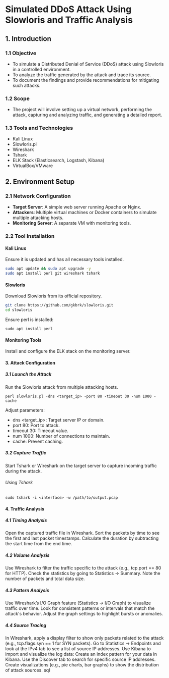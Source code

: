 # Simulated DDoS Attack Using Slowloris and Traffic Analysis

## 1. Introduction

### 1.1 Objective
- To simulate a Distributed Denial of Service (DDoS) attack using Slowloris in a controlled environment.
- To analyze the traffic generated by the attack and trace its source.
- To document the findings and provide recommendations for mitigating such attacks.

### 1.2 Scope
- The project will involve setting up a virtual network, performing the attack, capturing and analyzing traffic, and generating a detailed report.

### 1.3 Tools and Technologies
- Kali Linux
- Slowloris.pl
- Wireshark
- Tshark
- ELK Stack (Elasticsearch, Logstash, Kibana)
- VirtualBox/VMware

## 2. Environment Setup

### 2.1 Network Configuration
- **Target Server**: A simple web server running Apache or Nginx.
- **Attackers**: Multiple virtual machines or Docker containers to simulate multiple attacking hosts.
- **Monitoring Server**: A separate VM with monitoring tools.

### 2.2 Tool Installation

#### Kali Linux
Ensure it is updated and has all necessary tools installed.
```bash
sudo apt update && sudo apt upgrade -y
sudo apt install perl git wireshark tshark
```

#### Slowloris
Download Slowloris from its official repository.
```bash
git clone https://github.com/gkbrk/slowloris.git
cd slowloris
```
Ensure perl is installed:
```
sudo apt install perl
```
#### Monitoring Tools
Install and configure the ELK stack on the monitoring server.

#### 3. Attack Configuration
##### 3.1 Launch the Attack
Run the Slowloris attack from multiple attacking hosts.
```
perl slowloris.pl -dns <target_ip> -port 80 -timeout 30 -num 1000 -cache
```
Adjust parameters:

- dns <target_ip>: Target server IP or domain.
- port 80: Port to attack.
- timeout 30: Timeout value.
- num 1000: Number of connections to maintain.
- cache: Prevent caching.
##### 3.2 Capture Traffic
Start Tshark or Wireshark on the target server to capture incoming traffic during the attack.

###### Using Tshark
```
sudo tshark -i <interface> -w /path/to/output.pcap
```
#### 4. Traffic Analysis
##### 4.1 Timing Analysis
Open the captured traffic file in Wireshark.
Sort the packets by time to see the first and last packet timestamps.
Calculate the duration by subtracting the start time from the end time.
##### 4.2 Volume Analysis

Use Wireshark to filter the traffic specific to the attack (e.g., tcp.port == 80 for HTTP).
Check the statistics by going to Statistics -> Summary.
Note the number of packets and total data size.
##### 4.3 Pattern Analysis
Use Wireshark’s I/O Graph feature (Statistics -> I/O Graph) to visualize traffic over time.
Look for consistent patterns or intervals that match the attack's behavior.
Adjust the graph settings to highlight bursts or anomalies.
##### 4.4 Source Tracing

In Wireshark, apply a display filter to show only packets related to the attack (e.g., tcp.flags.syn == 1 for SYN packets).
Go to Statistics -> Endpoints and look at the IPv4 tab to see a list of source IP addresses.
Use Kibana to import and visualize the log data:
Create an index pattern for your data in Kibana.
Use the Discover tab to search for specific source IP addresses.
Create visualizations (e.g., pie charts, bar graphs) to show the distribution of attack sources.
sql